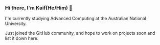  ### Hi there, I'm Kaif(He/Him) 👋

I'm currently studying Advanced Computing at the Australian National University.

Just joined the GitHub community, and hope to work on projects soon and list it down here. 


